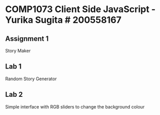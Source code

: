 # COMP1073 Client Side JavaScript - Yurika Sugita # 200558167
## Assignment 1
Story Maker

## Lab 1
Random Story Generator

## Lab 2
Simple interface with RGB sliders to change the background colour

